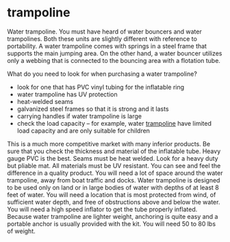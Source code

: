 # trampoline

Water trampoline. You must have heard of water bouncers and water trampolines. Both these units are slightly different with reference to portability. A water trampoline comes with springs in a steel frame that supports the main jumping area. On the other hand, a water bouncer utilizes only a webbing that is connected to the bouncing area with a flotation tube.

What do you need to look for when purchasing a water trampoline?

* look for one that has PVC vinyl tubing for the inflatable ring
* water trampoline has UV protection
* heat-welded seams
* galvanized steel frames so that it is strong and it lasts
* carrying handles if water trampoline is large
* check the load capacity – for example, water <a href="http://trampolinecare.com/best-rectangle-trampoline-review">trampoline</a> have limited load capacity and are only suitable for children

This is a much more competitive market with many inferior products. Be sure that you check the thickness and material of the inflatable tube. Heavy gauge PVC is the best. Seams must be heat welded. Look for a heavy duty but pliable mat. All materials must be UV resistant. You can see and feel the difference in a quality product. You will need a lot of space around the water trampoline, away from boat traffic and docks. Water trampoline is designed to be used only on land or in large bodies of water with depths of at least 8 feet of water. You will need a location that is most protected from wind, of sufficient water depth, and free of obstructions above and below the water. You will need a high speed inflator to get the tube properly inflated. Because water trampoline are lighter weight, anchoring is quite easy and a portable anchor is usually provided with the kit. You will need 50 to 80 lbs of weight.
